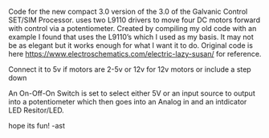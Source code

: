 Code for the new compact 3.0 version of the 3.0 of the Galvanic Control SET/SIM Processor.  uses two L9110 drivers to move four DC motors forward with control via a potentiometer. Created by compiling my old code with an example I found that uses the L9110’s which I used as my basis. It may not be as elegant but it works enough for what I want it to do. Original code is here https://www.electroschematics.com/electric-lazy-susan/ for reference. 
 
 Connect it to 5v if motors are 2-5v or 12v for 12v motors or include a step down

An On-Off-On Switch is set to select either 5V or an input source to output into a potentiometer which then goes into an Analog in and an intdicator LED Resitor/LED.

hope its fun!
-ast
